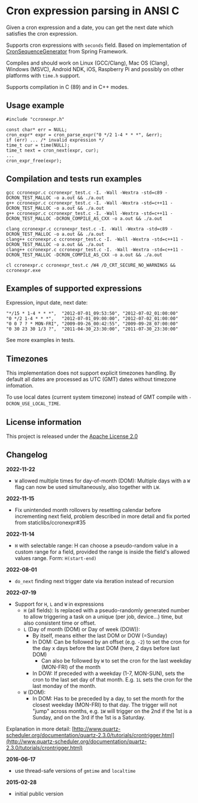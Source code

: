 Cron expression parsing in ANSI C
=================================

Given a cron expression and a date, you can get the next date which satisfies the cron expression.

Supports cron expressions with `seconds` field. Based on implementation of [CronSequenceGenerator](https://github.com/spring-projects/spring-framework/blob/babbf6e8710ab937cd05ece20270f51490299270/spring-context/src/main/java/org/springframework/scheduling/support/CronSequenceGenerator.java) from Spring Framework.

Compiles and should work on Linux (GCC/Clang), Mac OS (Clang), Windows (MSVC), Android NDK, iOS, Raspberry Pi and possibly on other platforms with `time.h` support.

Supports compilation in C (89) and in C++ modes.

Usage example
-------------

    #include "ccronexpr.h"

    const char* err = NULL;
    cron_expr* expr = cron_parse_expr("0 */2 1-4 * * *", &err);
    if (err) ... /* invalid expression */
    time_t cur = time(NULL);
    time_t next = cron_next(expr, cur);
    ...
    cron_expr_free(expr);


Compilation and tests run examples
----------------------------------

    gcc ccronexpr.c ccronexpr_test.c -I. -Wall -Wextra -std=c89 -DCRON_TEST_MALLOC -o a.out && ./a.out
    g++ ccronexpr.c ccronexpr_test.c -I. -Wall -Wextra -std=c++11 -DCRON_TEST_MALLOC -o a.out && ./a.out
    g++ ccronexpr.c ccronexpr_test.c -I. -Wall -Wextra -std=c++11 -DCRON_TEST_MALLOC -DCRON_COMPILE_AS_CXX -o a.out && ./a.out

    clang ccronexpr.c ccronexpr_test.c -I. -Wall -Wextra -std=c89 -DCRON_TEST_MALLOC -o a.out && ./a.out
    clang++ ccronexpr.c ccronexpr_test.c -I. -Wall -Wextra -std=c++11 -DCRON_TEST_MALLOC -o a.out && ./a.out
    clang++ ccronexpr.c ccronexpr_test.c -I. -Wall -Wextra -std=c++11 -DCRON_TEST_MALLOC -DCRON_COMPILE_AS_CXX -o a.out && ./a.out

    cl ccronexpr.c ccronexpr_test.c /W4 /D_CRT_SECURE_NO_WARNINGS && ccronexpr.exe

Examples of supported expressions
---------------------------------

Expression, input date, next date:

    "*/15 * 1-4 * * *",  "2012-07-01_09:53:50", "2012-07-02_01:00:00"
    "0 */2 1-4 * * *",   "2012-07-01_09:00:00", "2012-07-02_01:00:00"
    "0 0 7 ? * MON-FRI", "2009-09-26_00:42:55", "2009-09-28_07:00:00"
    "0 30 23 30 1/3 ?",  "2011-04-30_23:30:00", "2011-07-30_23:30:00"

See more examples in tests.

Timezones
---------

This implementation does not support explicit timezones handling. By default all dates are
processed as UTC (GMT) dates without timezone infomation. 

To use local dates (current system timezone) instead of GMT compile with `-DCRON_USE_LOCAL_TIME`.

License information
-------------------

This project is released under the [Apache License 2.0](http://www.apache.org/licenses/LICENSE-2.0)

Changelog
---------
**2022-11-22**

 * `W` allowed multiple times for day-of-month (DOM): Multiple days with a `W` flag can now be used simultaneously, also together with `LW`.

**2022-11-15**

 * Fix unintended month rollovers by resetting calendar before incrementing next field, problem described in more detail and fix ported from staticlibs/ccronexpr#35

**2022-11-14**

 * `H` with selectable range: H can choose a pseudo-random value in a custom range for a field, provided the range is inside the field's allowed values range.
   Form: `H(start-end)`

**2022-08-01**

 * `do_next` finding next trigger date via iteration instead of recursion

**2022-07-19**

 * Support for `H`, `L` and `W` in expressions
   * `H` (all fields): Is replaced with a pseudo-randomly generated number to allow triggering a task on a unique (per job, device...) time, but also consistent time or offset.
   * `L` (Day of month (DOM) or Day of week (DOW)):
     * By itself, means either the last DOM or DOW (=Sunday)
     * In DOM: Can be followed by an offset (e.g. `-2`) to set the cron for the day x days before the last DOM (here, 2 days before last DOM)
       * Can also be followed by `W` to set the cron for the last weekday (MON-FRI) of the month
     * In DOW: If preceded with a weekday (1-7, MON-SUN), sets the cron to the last set day of that month. E.g. `1L` sets the cron for the last monday of the month.
   * `W` (DOM):
     * In DOM: Has to be preceded by a day, to set the month for the closest weekday (MON-FRI) to that day. The trigger will not "jump" across months, 
       e.g. `1W` will trigger on the 2nd if the 1st is a Sunday, and on the 3rd if the 1st is a Saturday.

Explanation in more detail: [http://www.quartz-scheduler.org/documentation/quartz-2.3.0/tutorials/crontrigger.html](http://www.quartz-scheduler.org/documentation/quartz-2.3.0/tutorials/crontrigger.html)

**2016-06-17**

 * use thread-safe versions of `gmtime` and `localtime`

**2015-02-28**

 * initial public version
